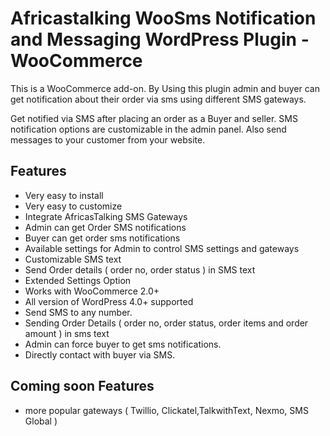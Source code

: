 # Africastalking WooSms Notification and Messaging WordPress Plugin - WooCommerce

This is a WooCommerce add-on. By Using this plugin admin and buyer can get notification about their order via sms using different SMS gateways.

Get notified via SMS after placing an order as a Buyer and seller. SMS notification options are customizable in the admin panel. Also send messages to your customer from your website.


## Features

* Very easy to install
* Very easy to customize
* Integrate AfricasTalking SMS Gateways
* Admin can get Order SMS notifications
* Buyer can get order sms notifications
* Available settings for Admin to control SMS settings and gateways
* Customizable SMS text
* Send Order details ( order no, order status ) in SMS text
* Extended Settings Option
* Works with WooCommerce 2.0+
* All version of WordPress 4.0+ supported
* Send SMS to any number.
* Sending Order Details ( order no, order status, order items and order amount ) in sms text
* Admin can force  buyer to get sms notifications.
* Directly contact with buyer via SMS.

## Coming soon Features
* more popular gateways ( Twillio, Clickatel,TalkwithText, Nexmo, SMS Global )
